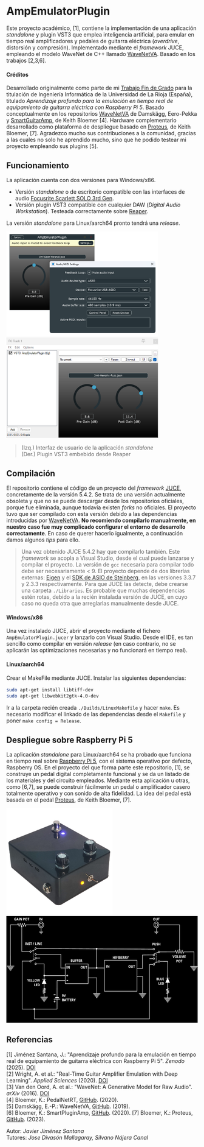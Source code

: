 # AmpEmulatorPlugin
Este proyecto académico, [1], contiene la implementación de una aplicación *standalone* y plugin VST3 que emplea inteligencia artificial, para emular en tiempo real amplificadores y pedales de guitarra eléctrica (*overdrive*, distorsión y compresión). Implementado mediante el *framework* JUCE, empleando el modelo WaveNet de C++ llamado [WaveNetVA](https://github.com/damskaggep/WaveNetVA). Basado en los trabajos [2,3,6]. 

#### Créditos
Desarrollado originalmente como parte de mi [Trabajo Fin de Grado](https://zenodo.org/records/15490785) para la titulación de Ingeniería Informática de la Universidad de La Rioja (España), titulado *Aprendizaje profundo para la emulación en tiempo real de equipamiento de guitarra eléctrica con Raspberry Pi 5*. Basado conceptualmente en los repositorios [WaveNetVA](https://github.com/damskaggep/WaveNetVA) de Damskägg, Eero-Pekka y [SmartGuitarAmp](https://github.com/GuitarML/SmartGuitarAmp), de Keith Bloemer [4]. Hardware complementario desarrollado como plataforma de despliegue basado en [Proteus](https://www.youtube.com/watch?v=dFMsWW0uC7w), de Keith Bloemer, [7]. Agradezco mucho sus contribuciones a la comunidad, gracias a las cuales no solo he aprendido mucho, sino que he podido testear mi proyecto empleando sus plugins [5].

## Funcionamiento
La aplicación cuenta con dos versiones para Windows/x86.
- Versión *standalone* o de escritorio compatible con las interfaces de audio [Focusrite Scarlett SOLO 3rd Gen](https://shop.plastic.es/estudio/interfaces-de-audio/focusrite-interfaces-de-audio/focusrite-scarlett-solo-3rd-gen/). 
- Versión plugin VST3 compatible con cualquier DAW (*Digital Audio Workstation*). Testeada correctamente sobre [Reaper](https://www.reaper.fm/).   

La versión *standalone* para Linux/aarch64 pronto tendrá una *release*.
<p float="left">
  <img src="AmpEmulatorStandalone.png" width="400" />
  <img src="AmpEmulatorPlugin.png" width="400" /> 
</p>

> (Izq.) Interfaz de usuario de la aplicación *standalone*   
> (Der.) Plugin VST3 embebido desde Reaper

## Compilación
El repositorio contiene el código de un proyecto del *framework* [JUCE](https://juce.com/), concretamente de la versión 5.4.2. Se trata de una versión actualmente obsoleta y que no se puede descargar desde los repositorios oficiales, porque fue eliminada, aunque todavía existen *forks* no oficiales. El proyecto tuvo que ser compilado con esta versión debido a las dependencias introducidas por [WaveNetVA](https://github.com/damskaggep/WaveNetVA). **No recomiendo compilarlo manualmente, en nuestro caso fue muy complicado configurar el entorno de desarrollo correctamente**. En caso de querer hacerlo igualmente, a continuación damos algunos *tips* para ello.

> Una vez obtenido JUCE 5.4.2 hay que compilarlo también. Este *framework* se acopla a Visual Studio, desde el cual puede lanzarse y compilar el proyecto. La versión de `gcc` necesaria para compilar todo debe ser necesariamente < 9.
> El proyecto depende de dos librerías externas: [Eigen](https://eigen.tuxfamily.org/index.php?title=Main_Page) y el [SDK de ASIO de Steinberg](https://www.steinberg.net/es/developers/), en las versiones 3.3.7 y 2.3.3 respectivamente. Para que JUCE las detecte, debe crearse una carpeta `./Libraries`.
> Es probable que muchas dependencias estén rotas, debido a la recién instalada versión de JUCE, en cuyo caso no queda otra que arreglarlas manualmente desde JUCE.

#### Windows/x86
Una vez instalado JUCE, abrir el proyecto mediante el fichero `AmpEmulatorPlugin.jucer` y lanzarlo con Visual Studio. Desde el IDE, es tan sencillo como compilar en versión *release* (en caso contrario, no se aplicarán las optimizaciones necesarias y no funcionará en tiempo real). 

#### Linux/aarch64
Crear el MakeFile mediante JUCE. Instalar las siguientes dependencias:
```bash
sudo apt-get install libtiff-dev
sudo apt-get libwebkit2gtk-4.0-dev
```
Ir a la carpeta recién creada `./Builds/LinuxMakefile` y hacer `make`. Es necesario modificar el linkado de las dependencias desde el `Makefile` y poner `make config = Release`.

## Despliegue sobre Raspberry Pi 5
La aplicación *standalone* para Linux/aarch64 se ha probado que funciona en tiempo real sobre [Raspberry Pi 5](https://www.raspberrypi.com/products/raspberry-pi-5/), con el sistema operativo por defecto, Raspberry OS. En el proyecto del que forma parte este repositorio, [1], se construye un pedal digital completamente funcional y se da un listado de los materiales y del circuito empleados. Mediante esta aplicación u otras, como [6,7], se puede construir fácilmente un pedal o amplificador casero totalmente operativo y con sonido de alta fidelidad. La idea del pedal está basada en el pedal [Proteus](https://www.youtube.com/watch?v=dFMsWW0uC7w), de Keith Bloemer, [7].
<p float="left">
  <img src="pedal.png" height="280" />
  <img src="pedal-circuit.png" height="280" /> 
</p>

## Referencias
[1] Jiménez Santana, J.: "Aprendizaje profundo para la emulación en tiempo real de equipamiento de guitarra eléctrica con Raspberry Pi 5". *Zenodo* (2025). [DOI](https://doi.org/10.5281/zenodo.15490785)   
[2]	Wright, A. et al.: "Real-Time Guitar Amplifier Emulation with Deep Learning". *Applied Sciences* (2020). [DOI](https://doi.org/10.3390/app10030766)   
[3]	Van den Oord, A. et al.: "WaveNet: A Generative Model for Raw Audio". *arXiv* (2016). [DOI](https://doi.org/10.48550/arXiv.1609.03499)   
[4]	Bloemer, K.: PedalNetRT, [GitHub](https://github.com/GuitarML/PedalNetRT). (2020).   
[5]	Damskägg, E.-P.: WaveNetVA, [GitHub](https://github.com/damskaggep/WaveNetVA). (2019).   
[6]	Bloemer, K.: SmartPluginAmp, [GitHub](https://github.com/GuitarML/SmartGuitarAmp). (2020).
[7] Bloemer, K.: Proteus, [GitHub](https://github.com/GuitarML/Proteus). (2023).

Autor: *Javier Jiménez Santana*   
Tutores: *Jose Divasón Mallagaray, Silvano Nájera Canal*
